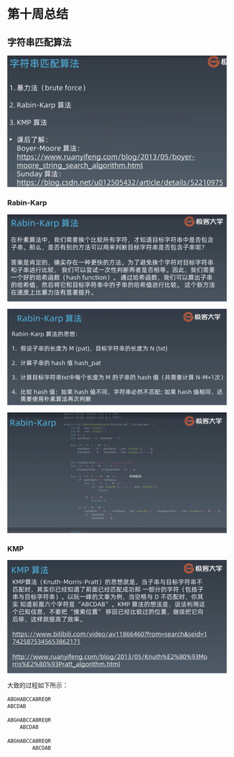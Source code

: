 # 第十周总结




## 字符串匹配算法

![](StringMatchingAlgorithm.jpg)



### Rabin-Karp

![](RabinKarp.jpg)

![](RabinKarp1.jpg)

![](RabinKarp2.jpg)



### KMP

![](KMP.jpg)



大致的过程如下所示：

``` 
ABGHABCCABREQR
ABCDAB

ABGHABCCABREQR
    ABCDAB

ABGHABCCABREQR
        ABCDAB
```